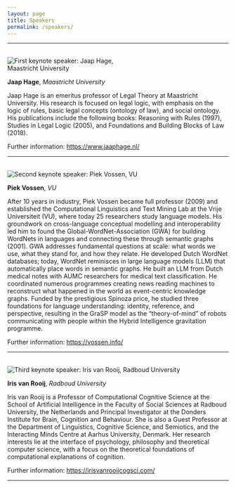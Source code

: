 ```yaml
---
layout: page
title: Speakers
permalink: /speakers/
---
```


--------

<br/>

<img src="https://jurix23.maastrichtlawtech.eu/assets/jaaphage.png" style="max-width: 300px;" alt="First keynote speaker: Jaap Hage, Maastricht University" />

**Jaap Hage**, *Maastricht University*

Jaap Hage is an emeritus professor of Legal Theory at Maastricht University. His research is focused on legal logic, with emphasis on the logic of rules, basic legal concepts (ontology of law), and social ontology. His publications include the following books: Reasoning with Rules (1997), Studies in Legal Logic (2005), and Foundations and Building Blocks of Law (2018).

Further information: <https://www.jaaphage.nl/>

--------

<br/>

<img src="https://jurix23.maastrichtlawtech.eu/assets/piekvossen.png" alt="Second keynote speaker: Piek Vossen, VU" />

**Piek Vossen**, *VU*

After 10 years in industry, Piek Vossen became full professor (2009) and established the Computational Linguistics and Text Mining Lab at the Vrije Universiteit (VU), where today 25 researchers study language models. His groundwork on cross-language conceptual modelling and interoperability led him to found the Global-WordNet-Association (GWA) for building WordNets in languages and connecting these through semantic graphs (2001). GWA addresses fundamental questions at scale: what words we use, what they stand for, and how they relate. He developed Dutch WordNet databases; today, WordNet reminisces in large language models (LLM) that automatically place words in semantic graphs. He built an LLM from Dutch medical notes with AUMC researchers for medical text classification. He coordinated numerous programmes creating news reading machines to reconstruct what happened in the world as event-centric knowledge graphs. Funded by the prestigious Spinoza price, he studied three foundations for language understanding: identity, reference, and perspective, resulting in the GraSP model as the “theory-of-mind” of robots communicating with people within the Hybrid Intelligence gravitation programme.

Further information: <https://vossen.info/>

--------

<br/>

<img src="https://jurix23.maastrichtlawtech.eu/assets/irisvanrooij.png" alt="Third keynote speaker: Iris van Rooij, Radboud University" />

**Iris van Rooij**, *Radboud University* 

Iris van Rooij is a Professor of Computational Cognitive Science at the School of Artificial Intelligence in the Faculty of Social Sciences at Radboud University, the Netherlands and Principal Investigator at the Donders Institute for Brain, Cognition and Behaviour. She is also a Guest Professor at the Department of Linguistics, Cognitive Science, and Semiotics, and the Interacting Minds Centre at Aarhus University, Denmark. Her research interests lie at the interface of psychology, philosophy and theoretical computer science, with a focus on the theoretical foundations of computational explanations of cognition.

Further information: <https://irisvanrooijcogsci.com/>

--------



